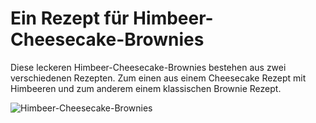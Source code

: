 # Ein Rezept für Himbeer-Cheesecake-Brownies

Diese leckeren Himbeer-Cheesecake-Brownies bestehen aus zwei verschiedenen Rezepten. Zum einen aus einem Cheesecake Rezept mit Himbeeren und zum anderem einem klassischen Brownie Rezept.

![Himbeer-Cheesecake-Brownies](02.jpg)

